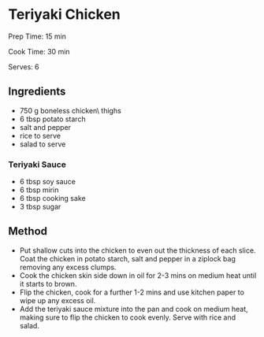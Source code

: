 # Teriyaki Chicken

Prep Time: 15 min

Cook Time: 30 min

Serves: 6
## Ingredients
* 750 g boneless chicken\\ thighs
* 6 tbsp potato starch
* salt and pepper
* rice to serve
* salad to serve

### Teriyaki Sauce
* 6 tbsp soy sauce
* 6 tbsp mirin
* 6 tbsp cooking sake
* 3 tbsp sugar


## Method
* Put shallow cuts into the chicken to even out the thickness of each slice. Coat the chicken in potato starch, salt and pepper in a ziplock bag removing any excess clumps.
* Cook the chicken skin side down in oil for 2-3 mins on medium heat until it starts to brown.
* Flip the chicken, cook for a further 1-2 mins and use kitchen paper to wipe up any excess oil.
* Add the teriyaki sauce mixture into the pan and cook on medium heat, making sure to flip the chicken to cook evenly. Serve with rice and salad.

